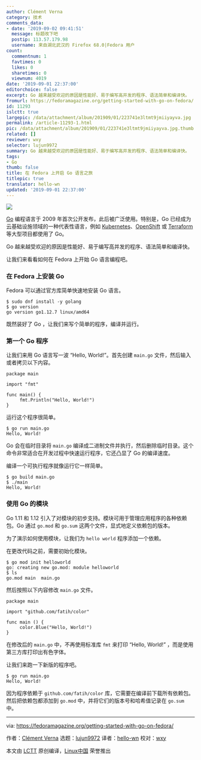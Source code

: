 ```yaml
---
author: Clément Verna
category: 技术
comments_data:
- date: '2019-09-02 09:41:51'
  message: 标题改下吧
  postip: 113.57.179.98
  username: 来自湖北武汉的 Firefox 68.0|Fedora 用户
count:
  commentnum: 1
  favtimes: 0
  likes: 0
  sharetimes: 0
  viewnum: 4019
date: '2019-09-01 22:37:00'
editorchoice: false
excerpt: Go 越来越受欢迎的原因是性能好、易于编写高并发的程序、语法简单和编译快。
fromurl: https://fedoramagazine.org/getting-started-with-go-on-fedora/
id: 11293
islctt: true
largepic: /data/attachment/album/201909/01/223741e3ltmt9jmiiyayva.jpg
permalink: /article-11293-1.html
pic: /data/attachment/album/201909/01/223741e3ltmt9jmiiyayva.jpg.thumb.jpg
related: []
reviewer: wxy
selector: lujun9972
summary: Go 越来越受欢迎的原因是性能好、易于编写高并发的程序、语法简单和编译快。
tags:
- Go
thumb: false
title: 在 Fedora 上开启 Go 语言之旅
titlepic: true
translator: hello-wn
updated: '2019-09-01 22:37:00'
---
```


![](/data/attachment/album/201909/01/223741e3ltmt9jmiiyayva.jpg)


[Go](https://golang.org/) 编程语言于 2009 年首次公开发布，此后被广泛使用。特别是，Go 已经成为云基础设施领域的一种代表性语言，例如 [Kubernetes](https://kubernetes.io/)、[OpenShift](https://www.openshift.com/) 或 [Terraform](https://www.terraform.io/) 等大型项目都使用了 Go。


Go 越来越受欢迎的原因是性能好、易于编写高并发的程序、语法简单和编译快。


让我们来看看如何在 Fedora 上开始 Go 语言编程吧。


### 在 Fedora 上安装 Go


Fedora 可以通过官方库简单快速地安装 Go 语言。



```
$ sudo dnf install -y golang
$ go version
go version go1.12.7 linux/amd64
```

既然装好了 Go ，让我们来写个简单的程序，编译并运行。


### 第一个 Go 程序


让我们来用 Go 语言写一波 “Hello, World!”。首先创建 `main.go` 文件，然后输入或者拷贝以下内容。



```
package main

import "fmt"

func main() {
     fmt.Println("Hello, World!")
}
```

运行这个程序很简单。



```
$ go run main.go
Hello, World!
```

Go 会在临时目录将 `main.go` 编译成二进制文件并执行，然后删除临时目录。这个命令非常适合在开发过程中快速运行程序，它还凸显了 Go 的编译速度。


编译一个可执行程序就像运行它一样简单。



```
$ go build main.go
$ ./main
Hello, World!
```

### 使用 Go 的模块


Go 1.11 和 1.12 引入了对模块的初步支持。模块可用于管理应用程序的各种依赖包。Go 通过 `go.mod` 和 `go.sum` 这两个文件，显式地定义依赖包的版本。


为了演示如何使用模块，让我们为 `hello world` 程序添加一个依赖。


在更改代码之前，需要初始化模块。



```
$ go mod init helloworld
go: creating new go.mod: module helloworld
$ ls
go.mod main  main.go
```

然后按照以下内容修改 `main.go` 文件。



```
package main

import "github.com/fatih/color"

func main () {
     color.Blue("Hello, World!")
}
```

在修改后的 `main.go` 中，不再使用标准库 `fmt` 来打印 “Hello, World!” ，而是使用第三方库打印出有色字体。


让我们来跑一下新版的程序吧。



```
$ go run main.go
Hello, World!
```

因为程序依赖于 `github.com/fatih/color` 库，它需要在编译前下载所有依赖包。 然后把依赖包都添加到 `go.mod` 中，并将它们的版本号和哈希值记录在 `go.sum` 中。




---


via: <https://fedoramagazine.org/getting-started-with-go-on-fedora/>


作者：[Clément Verna](https://fedoramagazine.org/author/cverna/) 选题：[lujun9972](https://github.com/lujun9972) 译者：[hello-wn](https://github.com/hello-wn) 校对：[wxy](https://github.com/wxy)


本文由 [LCTT](https://github.com/LCTT/TranslateProject) 原创编译，[Linux中国](https://linux.cn/) 荣誉推出